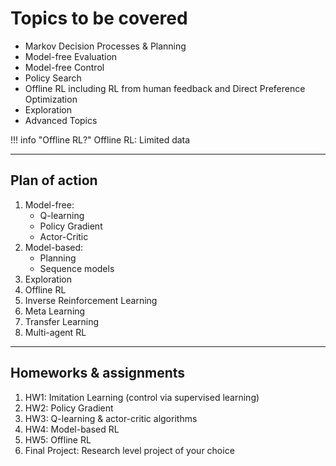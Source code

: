 # Topics to be covered

- Markov Decision Processes & Planning
- Model-free Evaluation
- Model-free Control
- Policy Search
- Offline RL including RL from human feedback and Direct Preference Optimization
- Exploration
- Advanced Topics

!!! info "Offline RL?"
    Offline RL: Limited data

---

## Plan of action

1. Model-free:
    - Q-learning
    - Policy Gradient
    - Actor-Critic
2. Model-based:
    - Planning
    - Sequence models
3. Exploration
4. Offline RL
5. Inverse Reinforcement Learning
6. Meta Learning
7. Transfer Learning
8. Multi-agent RL

---

## Homeworks & assignments

1. HW1: Imitation Learning (control via supervised learning)
2. HW2: Policy Gradient
3. HW3: Q-learning & actor-critic algorithms
4. HW4: Model-based RL
5. HW5: Offline RL
6. Final Project: Research level project of your choice

